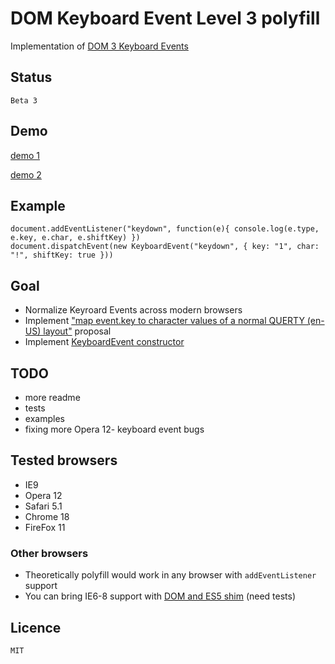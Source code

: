 # DOM Keyboard Event Level 3 polyfill
Implementation of [DOM 3 Keyboard Events](http://www.w3.org/TR/DOM-Level-3-Events/#events-keyboardevents)

## Status

	Beta 3

## Demo

[demo 1](http://h123.ru/-/tests/KeyboardEvent/)

[demo 2](http://jsfiddle.net/termi/yjc5F/)

## Example

	document.addEventListener("keydown", function(e){ console.log(e.type, e.key, e.char, e.shiftKey) })
	document.dispatchEvent(new KeyboardEvent("keydown", { key: "1", char: "!", shiftKey: true }))

## Goal

* Normalize Keyroard Events across modern browsers
* Implement ["map event.key to character values of a normal QUERTY (en-US) layout"](https://www.w3.org/Bugs/Public/show_bug.cgi?id=19827) proposal
* Implement [KeyboardEvent constructor](http://www.w3.org/TR/DOM-Level-3-Events/#idl-interface-KeyboardEvent-initializers)

## TODO

* more readme
* tests
* examples
* fixing more Opera 12- keyboard event bugs

## Tested browsers
* IE9
* Opera 12
* Safari 5.1
* Chrome 18
* FireFox 11

### Other browsers
* Theoretically polyfill would work in any browser with `addEventListener` support
* You can bring IE6-8 support with [DOM and ES5 shim](http://github.com/termi/ES5-DOM-SHIM) (need tests)

## Licence
	
	MIT
